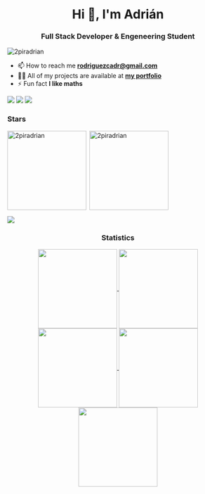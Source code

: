 <h1 align="center">Hi 👋, I'm Adrián</h1>
<h3 align="center">Full Stack Developer & Engeneering Student</h3>
<p align="left"> <img src="https://komarev.com/ghpvc/?username=2piradrian&label=Profile%20views&color=0e75b6&style=flat" alt="2piradrian" /> </p>

- 📫 How to reach me **rodriguezcadr@gmail.com**
- 👨‍💻 All of my projects are available at <a href = "https://2piradrian.vercel.app">**my portfolio**</a>
- ⚡ Fun fact **I like maths**

<div> <a href="https://www.linkedin.com/in/rodriguezcadr" target="_blank"><img src="https://img.shields.io/badge/LinkedIn-0077B5?style=for-the-badge&logo=linkedin&logoColor=white" target="_blank"></a>
<a href="https://github.com/2piradrian" target="_blank"><img src="https://img.shields.io/badge/GitHub-100000?style=for-the-badge&logo=github&logoColor=white" target="_blank"></a>
<a href = "mailto:rodriguezcadr@gmail.com"><img src="https://img.shields.io/badge/-Gmail-%23333?style=for-the-badge&logo=gmail&logoColor=white" target="_blank"></a>
</div>

<h3 align="left">Stars</h3>
<img align="left" height="180em" src="https://github-readme-stats.vercel.app/api/top-langs/?username=2piradrian&layout=compact&theme=" alt=2piradrian />

<p>&nbsp;<img align="center" height="180em" src="https://github-readme-stats.vercel.app/api?username=2piradrian&show_icons=true&locale=en&theme=" alt="2piradrian" /></p>

<img src="https://user-images.githubusercontent.com/73097560/115834477-dbab4500-a447-11eb-908a-139a6edaec5c.gif"><h3 align="center">Statistics</h3>
<div align="center">
<a href="https://github.com/2piradrian">
<img align="center" src="http://github-profile-summary-cards.vercel.app/api/cards/stats?username=2piradrian&theme=2077" height="180em" />
<img align="center" src="http://github-profile-summary-cards.vercel.app/api/cards/most-commit-language?username=2piradrian&theme=2077" height="180em" />
<img align="center" src="http://github-profile-summary-cards.vercel.app/api/cards/repos-per-language?username=2piradrian&theme=2077" height="180em" />
<img align="center" src="http://github-profile-summary-cards.vercel.app/api/cards/productive-time?username=2piradrian&theme=2077" height="180em" />
<img align="center" src="http://github-profile-summary-cards.vercel.app/api/cards/profile-details?username=2piradrian&theme=2077" height="180em" />
</div>
